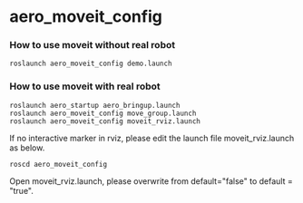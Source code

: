 # aero\_moveit\_config

### How to use moveit without real robot

```
roslaunch aero_moveit_config demo.launch
```

### How to use moveit with real robot

```
roslaunch aero_startup aero_bringup.launch
roslaunch aero_moveit_config move_group.launch
roslaunch aero_moveit_config moveit_rviz.launch
```

If no interactive marker in rviz, please edit the launch file moveit_rviz.launch as below.
```
roscd aero_moveit_config
```

Open moveit_rviz.launch,
<arg name="config" default="false" />
please overwrite from default="false" to default = "true".

